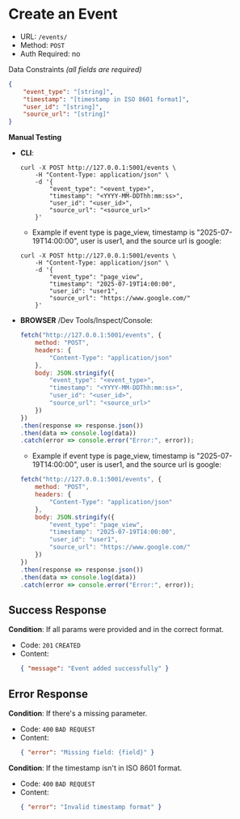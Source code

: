 # Create an Event
- URL: ``` /events/ ```
- Method: ``` POST ```
- Auth Required: no

Data Constraints *(all fields are required)*
```json
{
    "event_type": "[string]",
    "timestamp": "[timestamp in ISO 8601 format]",
    "user_id": "[string]",
    "source_url": "[string]"
}
```
**Manual Testing**
- **CLI**: 
    ```
    curl -X POST http://127.0.0.1:5001/events \
        -H "Content-Type: application/json" \
        -d '{
            "event_type": "<event_type>",
            "timestamp": "<YYYY-MM-DDThh:mm:ss>",
            "user_id": "<user_id>",
            "source_url": "<source_url>"
        }'
    ```
    
    - Example if event type is page_view, timestamp is "2025-07-19T14:00:00", user is user1, and the source url is google: 
    ``` 
    curl -X POST http://127.0.0.1:5001/events \
        -H "Content-Type: application/json" \
        -d '{
            "event_type": "page_view",
            "timestamp": "2025-07-19T14:00:00",
            "user_id": "user1",
            "source_url": "https://www.google.com/"
        }'
    ```

- **BROWSER** /Dev Tools/Inspect/Console:    
    ```javascript
    fetch("http://127.0.0.1:5001/events", {
        method: "POST",
        headers: {
            "Content-Type": "application/json"
        },
        body: JSON.stringify({
            "event_type": "<event_type>",
            "timestamp": "<YYYY-MM-DDThh:mm:ss>",
            "user_id": "<user_id>",
            "source_url": "<source_url>"
        })
    })
    .then(response => response.json())
    .then(data => console.log(data))
    .catch(error => console.error("Error:", error));
    ```

    - Example if event type is page_view, timestamp is "2025-07-19T14:00:00", user is user1, and the source url is google: 
    ```javascript
    fetch("http://127.0.0.1:5001/events", {
        method: "POST",
        headers: {
            "Content-Type": "application/json"
        },
        body: JSON.stringify({
            "event_type": "page_view",
            "timestamp": "2025-07-19T14:00:00",
            "user_id": "user1",
            "source_url": "https://www.google.com/"
        })
    })
    .then(response => response.json())
    .then(data => console.log(data))
    .catch(error => console.error("Error:", error));
    ```

## Success Response
**Condition**: If all params were provided and in the correct format.
- Code: ```201``` ```CREATED```
- Content: 
    ```json 
    { "message": "Event added successfully" } 
    ```

## Error Response
**Condition**: If there's a missing parameter.
- Code: ```400``` ```BAD REQUEST```
- Content: 
    ```json 
    { "error": "Missing field: {field}" } 
    ```

**Condition**: If the timestamp isn't in ISO 8601 format.
- Code: ```400``` ```BAD REQUEST```
- Content: 
    ```json 
    { "error": "Invalid timestamp format" } 
    ```

